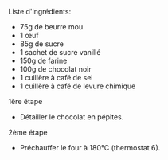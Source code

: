 Liste d'ingrédients:

- 75g de beurre mou 
- 1 œuf 
- 85g de sucre 
- 1 sachet de sucre vanillé 
- 150g de farine 
- 100g de chocolat noir 
- 1 cuillère à café de sel 
- 1 cuillère à café de levure chimique 

1ère étape
- Détailler le chocolat en pépites.

2ème étape 
- Préchauffer le four à 180°C (thermostat 6). 
